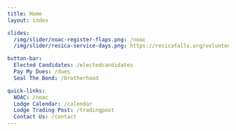 ```yaml
---
title: Home
layout: index

slides:
  /img/slider/noac-register-flaps.png: /noac
  /img/slider/resica-service-days.png: https://resicafalls.org/volunteer

button-bar:
  Elected Candidates: /electedcandidates
  Pay My Dues: /dues
  Seal The Bond: /brotherhood

quick-links:
  NOAC: /noac
  Lodge Calendar: /calendar
  Lodge Trading Post: /tradingpost
  Contact Us: /contact
---
```

